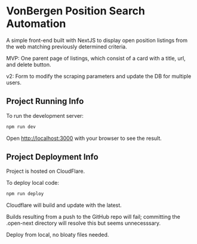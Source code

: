# VonBergen Position Search Automation
A simple front-end built with NextJS to display open position listings from the web matching previously determined criteria. 

MVP: One parent page of listings, which consist of a card with a title, url, and delete button. 

v2: Form to modify the scraping parameters and update the DB for multiple users.

## Project Running Info
To run the development server:

```bash
npm run dev
```

Open [http://localhost:3000](http://localhost:3000) with your browser to see the result.

## Project Deployment Info
Project is hosted on CloudFlare. 

To deploy local code:

```bash
npm run deploy
```

Cloudflare will build and update with the latest.

Builds resulting from a push to the GitHub repo will fail; committing the .open-next directory will resolve this but seems unnecesssary.

Deploy from local, no bloaty files needed.